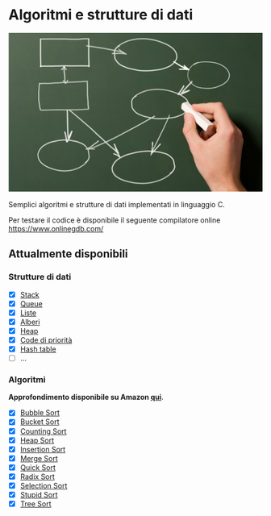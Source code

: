 # Algoritmi e strutture di dati
![ALGORITMI E STRUTTURE DI DATI](https://github.com/mariocuomo/Algoritmi-e-strutture-di-dati/blob/master/algoritmo.png)

Semplici algoritmi e strutture di dati implementati in linguaggio C.

Per testare il codice è disponibile il seguente compilatore online https://www.onlinegdb.com/

## Attualmente disponibili
### Strutture di dati
- [x] [Stack](https://github.com/mariocuomo/Algoritmi-e-strutture-di-dati/tree/master/stack)
- [x] [Queue](https://github.com/mariocuomo/Algoritmi-e-strutture-di-dati/tree/master/queue)
- [x] [Liste](https://github.com/mariocuomo/Algoritmi-e-strutture-di-dati/tree/master/liste)
- [x] [Alberi](https://github.com/mariocuomo/Algoritmi-e-strutture-di-dati/tree/master/alberi)
- [x] [Heap](https://github.com/mariocuomo/Algoritmi-e-strutture-di-dati/tree/master/heap)
- [x] [Code di priorità](https://github.com/mariocuomo/Algoritmi-e-strutture-di-dati/tree/master/code%20di%20priorit%C3%A0)
- [x] [Hash table](https://github.com/mariocuomo/Algoritmi-e-strutture-di-dati/tree/master/tabelle%20hash)
- [ ] ...

### Algoritmi
<b>Approfondimento disponibile su Amazon [qui](https://www.amazon.it/dp/B085KMGMPQ/ref=sr_1_4?keywords=Algoritmi&qid=1583486867&s=books&sr=1-4)</b>.
- [x] [Bubble Sort](https://github.com/mariocuomo/Algoritmi-e-strutture-di-dati/tree/master/ordinamenti/bubble%20sort)
- [x] [Bucket Sort](https://github.com/mariocuomo/Algoritmi-e-strutture-di-dati/tree/master/ordinamenti/bucket%20sort)
- [x] [Counting Sort](https://github.com/mariocuomo/Algoritmi-e-strutture-di-dati/tree/master/ordinamenti/counting%20sort)
- [x] [Heap Sort](https://github.com/mariocuomo/Algoritmi-e-strutture-di-dati/tree/master/ordinamenti/heap%20sort)
- [x] [Insertion Sort](https://github.com/mariocuomo/Algoritmi-e-strutture-di-dati/tree/master/ordinamenti/insertion%20sort)
- [x] [Merge Sort](https://github.com/mariocuomo/Algoritmi-e-strutture-di-dati/tree/master/ordinamenti/merge%20sort)
- [x] [Quick Sort](https://github.com/mariocuomo/Algoritmi-e-strutture-di-dati/tree/master/ordinamenti/quick%20sort)
- [x] [Radix Sort](https://github.com/mariocuomo/Algoritmi-e-strutture-di-dati/tree/master/ordinamenti/radix%20sort)
- [x] [Selection Sort](https://github.com/mariocuomo/Algoritmi-e-strutture-di-dati/tree/master/ordinamenti/selection%20sort)
- [x] [Stupid Sort](https://github.com/mariocuomo/Algoritmi-e-strutture-di-dati/tree/master/ordinamenti/stupid%20sort)
- [x] [Tree Sort](https://github.com/mariocuomo/Algoritmi-e-strutture-di-dati/tree/master/ordinamenti/tree%20sort)
